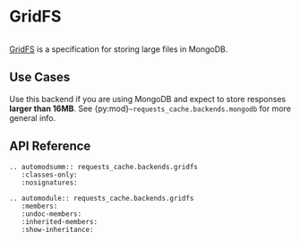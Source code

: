 # GridFS
```{image} ../_static/mongodb.png
```

[GridFS](https://docs.mongodb.com/manual/core/gridfs/) is a specification for storing large files
in MongoDB.

## Use Cases
Use this backend if you are using MongoDB and expect to store responses **larger than 16MB**. See
{py:mod}`~requests_cache.backends.mongodb` for more general info.

## API Reference
```{eval-rst}
.. automodsumm:: requests_cache.backends.gridfs
   :classes-only:
   :nosignatures:

.. automodule:: requests_cache.backends.gridfs
   :members:
   :undoc-members:
   :inherited-members:
   :show-inheritance:
```

